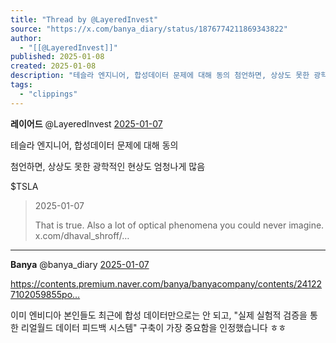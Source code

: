 ```yaml
---
title: "Thread by @LayeredInvest"
source: "https://x.com/banya_diary/status/1876774211869343822"
author:
  - "[[@LayeredInvest]]"
published: 2025-01-08
created: 2025-01-08
description: "테슬라 엔지니어, 합성데이터 문제에 대해 동의 첨언하면, 상상도 못한 광학적인 현상도 엄청나게 많음 $TSLA"
tags:
  - "clippings"
---
```

**레이어드** @LayeredInvest [2025-01-07](https://x.com/LayeredInvest/status/1876645187205951918)

테슬라 엔지니어, 합성데이터 문제에 대해 동의

첨언하면, 상상도 못한 광학적인 현상도 엄청나게 많음

$TSLA

> 2025-01-07
> 
> That is true. Also a lot of optical phenomena you could never imagine. x.com/dhaval\_shroff/…

---

**Banya** @banya\_diary [2025-01-07](https://x.com/banya_diary/status/1876774211869343822)

https://contents.premium.naver.com/banya/banyacompany/contents/241227102059855po…

이미 엔비디아 본인들도 최근에 합성 데이터만으로는 안 되고, "실제 실험적 검증을 통한 리얼월드 데이터 피드백 시스템" 구축이 가장 중요함을 인정했습니다 ㅎㅎ